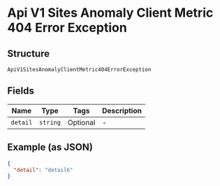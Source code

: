 
# Api V1 Sites Anomaly Client Metric 404 Error Exception

## Structure

`ApiV1SitesAnomalyClientMetric404ErrorException`

## Fields

| Name | Type | Tags | Description |
|  --- | --- | --- | --- |
| `detail` | `string` | Optional | - |

## Example (as JSON)

```json
{
  "detail": "detail6"
}
```

